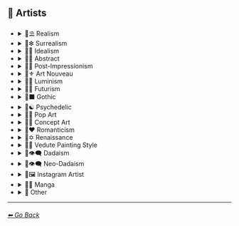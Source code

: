 ## 📔 Artists


- <details><summary>📔⛱ Realism</summary><p>
    <p>

	| Keyword        | Image      |
	| ------------- |:-------------:|
	|Painting by Ivan Shishkin| <img src="https://github.com/willwulfken/MidJourney-Styles-and-Keywords-Reference/blob/main/Images/MidJourney%20Styles%20(sphere)/sphere_paintingbyIvanShishkin.png?raw=true" width="256" /> |
	|Painting by Zdzislaw Beksinski| <img src="https://github.com/willwulfken/MidJourney-Styles-and-Keywords-Reference/blob/main/Images/MidJourney%20Styles%20(sphere)/sphere_paintingbyZdzislawBeksinski.png?raw=true" width="256" /> |
	|Painting by Claude Lorrain| <img src="https://github.com/willwulfken/MidJourney-Styles-and-Keywords-Reference/blob/main/Images/MidJourney%20Styles%20(sphere)/sphere_paintingbyClaudeLorrain.png?raw=true" width="256" /> |
	|Painting by Edward Hopper| <img src="https://github.com/willwulfken/MidJourney-Styles-and-Keywords-Reference/blob/main/Images/MidJourney%20Styles%20(sphere)/sphere_paintingbyEdwardHopper.png?raw=true" width="256" /> |
	|Painting by Vilhelm Hammershoi| <img src="https://github.com/willwulfken/MidJourney-Styles-and-Keywords-Reference/blob/main/Images/MidJourney%20Styles%20(sphere)/sphere_paintingbyVilhelmHammershoi.png?raw=true" width="256" /> |

    </p>
  </p></details>


- <details><summary>📔❇ Surrealism</summary><p>
    <p>

	| Keyword        | Image      |
	| ------------- |:-------------:|
	|Painting by Salvador Dali| <img src="https://github.com/willwulfken/MidJourney-Styles-and-Keywords-Reference/blob/main/Images/MidJourney%20Styles%20(sphere)/sphere_paintingbySalvadorDali.png?raw=true" width="256" /> | 
	|Painting by Pablo Picasso| <img src="https://github.com/willwulfken/MidJourney-Styles-and-Keywords-Reference/blob/main/Images/MidJourney%20Styles%20(sphere)/sphere_PaintingByPabloPicasso.png?raw=true" width="256" /> |
	|Painting by Max Ernst| <img src="https://github.com/willwulfken/MidJourney-Styles-and-Keywords-Reference/blob/main/Images/MidJourney%20Styles%20(sphere)/sphere_paintingbyMaxErnst.png?raw=true" width="256" /> |
	|Painting by Rene Magritte| <img src="https://github.com/willwulfken/MidJourney-Styles-and-Keywords-Reference/blob/main/Images/MidJourney%20Styles%20(sphere)/sphere_paintingbyReneMagritte.png?raw=true" width="256" /> |

    </p>
  </p></details>
  
- <details><summary>📔🔆 Idealism</summary><p>
    <p>

	| Keyword        | Image      |
	| ------------- |:-------------:|
	|<small><br/></small>Painting by Jean Delville<p><i><h6>Added By <a href=  "https://github.com/Earlh21">Earlh21</a></h6></i></p>| <img src="https://github.com/Earlh21/MidJourney-Styles-and-Keywords-Reference/blob/new-artists/Images/MidJourney%20Styles%20(sphere)/sphere_PaintingByJeanDelville.png?raw=true" width="256" /> |
	
    </p>
  </p></details>

- <details><summary>📔💮 Abstract</summary><p>
    <p>

	| Keyword        | Image      |
	| ------------- |:-------------:|
	|Painting by Wassily Kandinsky| <img src="https://github.com/willwulfken/MidJourney-Styles-and-Keywords-Reference/blob/main/Images/MidJourney%20Styles%20(sphere)/sphere_PaintingByWassilyKandinsky.png?raw=true" width="256" /> |
	|Painting by Marcia Santore| <img src="https://github.com/willwulfken/MidJourney-Styles-and-Keywords-Reference/blob/main/Images/MidJourney%20Styles%20(sphere)/sphere_PaintingbyMarciaSantore.png?raw=true" width="256" /> |

    </p>
  </p></details>


- <details><summary>📔➿ Post-Impressionism</summary><p>
    <p>

	| Keyword        | Image      |
	| ------------- |:-------------:|
	|Painting by Van Gogh| <img src="https://github.com/willwulfken/MidJourney-Styles-and-Keywords-Reference/blob/main/Images/MidJourney%20Styles%20(sphere)/sphere_paintingbyVanGogh.png?raw=true" width="256" /> | 

    </p>
  </p></details>


- <details><summary>📔⚜ Art Nouveau</summary><p>
    <p>

	| Keyword        | Image      |
	| ------------- |:-------------:|
	|Painting by Wes Anderson| <img src="https://github.com/willwulfken/MidJourney-Styles-and-Keywords-Reference/blob/main/Images/MidJourney%20Styles%20(sphere)/sphere_paintingbyWesAnderson.png?raw=true" width="256" /> |

    </p>
  </p></details>


- <details><summary>📔🌄 Luminism</summary><p>
    <p>

	| Keyword        | Image      |
	| ------------- |:-------------:|
	|Painting by Albert Bierstadt| <img src="https://github.com/willwulfken/MidJourney-Styles-and-Keywords-Reference/blob/main/Images/MidJourney%20Styles%20(sphere)/sphere_paintingbyAlbertBierstadt.png?raw=true" width="256" /> |
	|Painting by Thomas Kinkade| <img src="https://github.com/willwulfken/MidJourney-Styles-and-Keywords-Reference/blob/main/Images/MidJourney%20Styles%20(sphere)/sphere_paintingbyThomasKinkade.png?raw=true" width="256" /> |

    </p>
  </p></details>


- <details><summary>📔🔳 Futurism</summary><p>
    <p>

	| Keyword        | Image      |
	| ------------- |:-------------:|
	|Painting by David Alabo| <img src="https://github.com/willwulfken/MidJourney-Styles-and-Keywords-Reference/blob/main/Images/MidJourney%20Styles%20(sphere)/sphere_PaintingByDavidAlabo.png?raw=true" width="256" /> |

    </p>
  </p></details>


- <details><summary>📔⬛ Gothic</summary><p>
    <p>

	| Keyword        | Image      |
	| ------------- |:-------------:|
	|Painting by Gerald Brom| <img src="https://github.com/willwulfken/MidJourney-Styles-and-Keywords-Reference/blob/main/Images/MidJourney%20Styles%20(sphere)/sphere_paintingbyGeraldBrom.png?raw=true" width="256" /> |
	|Painting by Grant Wood| <img src="https://github.com/willwulfken/MidJourney-Styles-and-Keywords-Reference/blob/main/Images/MidJourney%20Styles%20(sphere)/sphere_paintingbyGrantWood.png?raw=true" width="256" /> |

    </p>
  </p></details>


- <details><summary>📔☯ Psychedelic</summary><p>
    <p>

	| Keyword        | Image      |
	| ------------- |:-------------:|
	|Painting by Alex Grey| <img src="https://github.com/willwulfken/MidJourney-Styles-and-Keywords-Reference/blob/main/Images/MidJourney%20Styles%20(sphere)/sphere_paintingbyAlexGrey.png?raw=true" width="256" /> |
	|Painting by Dan Mumford| <img src="https://github.com/willwulfken/MidJourney-Styles-and-Keywords-Reference/blob/main/Images/MidJourney%20Styles%20(sphere)/sphere_paintingbyDanmumford.png?raw=true" width="256" /> |

    </p>
  </p></details>


- <details><summary>📔🔴 Pop Art</summary><p>
    <p>

	| Keyword        | Image      |
	| ------------- |:-------------:|
	|Painting by David Hockney| <img src="https://github.com/willwulfken/MidJourney-Styles-and-Keywords-Reference/blob/main/Images/MidJourney%20Styles%20(sphere)/sphere_paintingbyDavidHockney.png?raw=true" width="256" /> |

    </p>
  </p></details>


- <details><summary>📔🧿 Concept Art</summary><p>
    <p>

	| Keyword        | Image      |
	| ------------- |:-------------:|
	|Painting by Marc Simonetti| <img src="https://github.com/willwulfken/MidJourney-Styles-and-Keywords-Reference/blob/main/Images/MidJourney%20Styles%20(sphere)/sphere_paintingbyMarcSimonetti.png?raw=true" width="256" /> |

    </p>
  </p></details>


- <details><summary>📔❤ Romanticism</summary><p>
    <p>

	| Keyword        | Image      |
	| ------------- |:-------------:|
	|Painting by John Constable| <img src="https://github.com/willwulfken/MidJourney-Styles-and-Keywords-Reference/blob/main/Images/MidJourney%20Styles%20(sphere)/sphere_paintingbyJohnConstable.png?raw=true" width="256" /> |

    </p>
  </p></details>


- <details><summary>📔✡️ Renaissance</summary><p>
    <p>

	| Keyword        | Image      |
	| ------------- |:-------------:|
	|Painting by Hieronymus Bosch| <img src="https://github.com/willwulfken/MidJourney-Styles-and-Keywords-Reference/blob/main/Images/MidJourney%20Styles%20(sphere)/sphere_paintingbyHieronymusBosch.png?raw=true" width="256" /> |

    </p>
  </p></details>


- <details><summary>📔🌇 Vedute Painting Style</summary><p>
    <p>

	| Keyword        | Image      |
	| ------------- |:-------------:|
	|Painting by Canaletto| <img src="https://github.com/willwulfken/MidJourney-Styles-and-Keywords-Reference/blob/main/Images/MidJourney%20Styles%20(sphere)/sphere_paintingbyCanaletto.png?raw=true" width="256" /> |

    </p>
  </p></details>


- <details><summary>📔👁‍🗨 Dadaism</summary><p>
    <p>

	| Keyword        | Image      |
	| ------------- |:-------------:|
	|Painting by Robert Rauschenberg| <img src="https://github.com/willwulfken/MidJourney-Styles-and-Keywords-Reference/blob/main/Images/MidJourney%20Styles%20(sphere)/sphere_PaintingbyRobertRauschenberg.png?raw=true" width="256" /> |
	|Art by Man Ray| <img src="https://github.com/willwulfken/MidJourney-Styles-and-Keywords-Reference/blob/main/Images/MidJourney%20Styles%20(sphere)/sphere_ArtbyManRay.png?raw=true" width="256" /> |
	|Painting by Morton Livingston Schamberg| <img src="https://github.com/willwulfken/MidJourney-Styles-and-Keywords-Reference/blob/main/Images/MidJourney%20Styles%20(sphere)/sphere_PaintingbyMortonLivingstonSchamberg.png?raw=true" width="256" /> |
	|Art by Marcel Duchamp| <img src="https://github.com/willwulfken/MidJourney-Styles-and-Keywords-Reference/blob/main/Images/MidJourney%20Styles%20(sphere)/sphere_ArtbyMarcelDuchamp.png?raw=true" width="256" /> |
	|Art by Suzanne Duchamp| <img src="https://github.com/willwulfken/MidJourney-Styles-and-Keywords-Reference/blob/main/Images/MidJourney%20Styles%20(sphere)/sphere_ArtbySuzanneDuchamp.png?raw=true" width="256" /> |
	|Painting by Francis Picabia| <img src="https://github.com/willwulfken/MidJourney-Styles-and-Keywords-Reference/blob/main/Images/MidJourney%20Styles%20(sphere)/sphere_PaintingbyFrancisPicabia.png?raw=true" width="256" /> |
	|Art by Georges Ribemont-Dessaignes| <img src="https://github.com/willwulfken/MidJourney-Styles-and-Keywords-Reference/blob/main/Images/MidJourney%20Styles%20(sphere)/sphere_ArtbyGeorgesRibemont-Dessaignes.png?raw=true" width="256" /> |
	|Painting by Juliette Roche| <img src="https://github.com/willwulfken/MidJourney-Styles-and-Keywords-Reference/blob/main/Images/MidJourney%20Styles%20(sphere)/sphere_PaintingbyJulietteRoche.png?raw=true" width="256" /> |
	|Art by Max Ernst| <img src="https://github.com/willwulfken/MidJourney-Styles-and-Keywords-Reference/blob/main/Images/MidJourney%20Styles%20(sphere)/sphere_ArtbyMaxErnst.png?raw=true" width="256" /> |
	|Art by Wilhelm Fick| <img src="https://github.com/willwulfken/MidJourney-Styles-and-Keywords-Reference/blob/main/Images/MidJourney%20Styles%20(sphere)/sphere_ArtbyWilhelmFick.png?raw=true" width="256" /> |
	|Art by George Grosz| <img src="https://github.com/willwulfken/MidJourney-Styles-and-Keywords-Reference/blob/main/Images/MidJourney%20Styles%20(sphere)/sphere_ArtbyGeorgeGrosz.png?raw=true" width="256" /> |
	|Art by Hannah Hoch| <img src="https://github.com/willwulfken/MidJourney-Styles-and-Keywords-Reference/blob/main/Images/MidJourney%20Styles%20(sphere)/sphere_ArtbyHannahHoch.png?raw=true" width="256" /> |
	|Art by Kurt Schwitters| <img src="https://github.com/willwulfken/MidJourney-Styles-and-Keywords-Reference/blob/main/Images/MidJourney%20Styles%20(sphere)/sphere_ArtbyKurtSchwitters.png?raw=true" width="256" /> |
	|Painting by Julius Evola| <img src="https://github.com/willwulfken/MidJourney-Styles-and-Keywords-Reference/blob/main/Images/MidJourney%20Styles%20(sphere)/sphere_PaintingbyJuliusEvola.png?raw=true" width="256" /> |
	|Painting by Serge Charchoune| <img src="https://github.com/willwulfken/MidJourney-Styles-and-Keywords-Reference/blob/main/Images/MidJourney%20Styles%20(sphere)/sphere_PaintingbySergeCharchoune.png?raw=true" width="256" /> |
	|Art by Ilia Zdanevich| <img src="https://github.com/willwulfken/MidJourney-Styles-and-Keywords-Reference/blob/main/Images/MidJourney%20Styles%20(sphere)/sphere_ArtbyIliaZdanevich.png?raw=true" width="256" /> |
	|Painting by Jean Crotti| <img src="https://github.com/willwulfken/MidJourney-Styles-and-Keywords-Reference/blob/main/Images/MidJourney%20Styles%20(sphere)/sphere_PaintingbyJeanCrotti.png?raw=true" width="256" /> |
	|Art by Sophie Taeuber-Arp| <img src="https://github.com/willwulfken/MidJourney-Styles-and-Keywords-Reference/blob/main/Images/MidJourney%20Styles%20(sphere)/sphere_ArtbySophieTaeuber-Arp.png?raw=true" width="256" /> |

    </p>
  </p></details>


- <details><summary>📔👁‍🗨 Neo-Dadaism</summary><p>
    <p>

	| Keyword        | Image      |
	| ------------- |:-------------:|
	|Art by Genpei Akasegawa| <img src="https://github.com/willwulfken/MidJourney-Styles-and-Keywords-Reference/blob/main/Images/MidJourney%20Styles%20(sphere)/sphere_Art by Genpei Akasegawa.png?raw=true" width="256" /> |
	|Painting by Josip Demirovic Devj| <img src="https://github.com/willwulfken/MidJourney-Styles-and-Keywords-Reference/blob/main/Images/MidJourney%20Styles%20(sphere)/sphere_PaintingbyJosipDemirovicDevj.png?raw=true" width="256" /> |
	|Painting by Jim Dine| <img src="https://github.com/willwulfken/MidJourney-Styles-and-Keywords-Reference/blob/main/Images/MidJourney%20Styles%20(sphere)/sphere_PaintingbyJimDine.png?raw=true" width="256" /> |
	|Art by Arthur Kopcke| <img src="https://github.com/willwulfken/MidJourney-Styles-and-Keywords-Reference/blob/main/Images/MidJourney%20Styles%20(sphere)/sphere_ArtbyArthurKopcke.png?raw=true" width="256" /> |
	|Art by George Maciunas| <img src="https://github.com/willwulfken/MidJourney-Styles-and-Keywords-Reference/blob/main/Images/MidJourney%20Styles%20(sphere)/sphere_ArtbyGeorgeMaciunas.png?raw=true" width="256" /> |
	|Art by Valery Oisteanu| <img src="https://github.com/willwulfken/MidJourney-Styles-and-Keywords-Reference/blob/main/Images/MidJourney%20Styles%20(sphere)/sphere_ArtbyValeryOisteanu.png?raw=true" width="256" /> |
	|Painting by Ushio Shinohara| <img src="https://github.com/willwulfken/MidJourney-Styles-and-Keywords-Reference/blob/main/Images/MidJourney%20Styles%20(sphere)/sphere_PaintingbyUshioShinohara.png?raw=true" width="256" /> |
	|Art by Jean Tinguely| <img src="https://github.com/willwulfken/MidJourney-Styles-and-Keywords-Reference/blob/main/Images/MidJourney%20Styles%20(sphere)/sphere_ArtbyJeanTinguely.png?raw=true" width="256" /> |
	|Art by Masunobu Yoshimura| <img src="https://github.com/willwulfken/MidJourney-Styles-and-Keywords-Reference/blob/main/Images/MidJourney%20Styles%20(sphere)/sphere_ArtbyMasunobuYoshimura.png?raw=true" width="256" /> |

    </p>
  </p></details>

- <details><summary>📔🖼 Instagram Artist</summary><p>
    <p>

	| Keyword        | Image      |
	| ------------- |:-------------:|
	|Uon.visuals| <img src="https://github.com/willwulfken/MidJourney-Styles-and-Keywords-Reference/blob/main/Images/MidJourney%20Styles%20(sphere)/sphere_Uon.visuals.png?raw=true" width="256" /> |
	|Art by Uon.visuals| <img src="https://github.com/willwulfken/MidJourney-Styles-and-Keywords-Reference/blob/main/Images/MidJourney%20Styles%20(sphere)/sphere_ArtbyUon.visuals.png?raw=true" width="256" /> |
	|Artofethan| <img src="https://github.com/willwulfken/MidJourney-Styles-and-Keywords-Reference/blob/main/Images/MidJourney%20Styles%20(sphere)/sphere_Artofethan.png?raw=true" width="256" /> |
	|Art by artofethan| <img src="https://github.com/willwulfken/MidJourney-Styles-and-Keywords-Reference/blob/main/Images/MidJourney%20Styles%20(sphere)/sphere_Artbyartofethan.png?raw=true" width="256" /> |
	|<small><br/></small>Painting by Peter Mohrbacher<p><i><h6>Added By <a href=  "https://github.com/Earlh21">Earlh21</a></h6></i></p>| <img src="https://github.com/Earlh21/MidJourney-Styles-and-Keywords-Reference/blob/new-artists/Images/MidJourney%20Styles%20(sphere)/sphere_PaintingByPeterMohrbacher.png?raw=true" width="256" /> |

    </p>
  </p></details>

- <details><summary>📔🈯 Manga</summary><p>
    <p>
	
	| Keyword	| Image	|
	| ------------ |:--------------:|
	|<small><br/></small>Painting by Junji Ito<p><i><h6>Added By <a href=  "https://github.com/Earlh21">Earlh21</a></h6></i></p>| <img src="https://github.com/Earlh21/MidJourney-Styles-and-Keywords-Reference/blob/new-artists/Images/MidJourney%20Styles%20(sphere)/sphere_ArtByJunjiIto.png?raw=true" width="256" /> |
	
    </p>
  </p></details>

- <details><summary>📔 Other</summary><p>
    <p>

	| Keyword        | Image      |
	| ------------- |:-------------:|
	|Painting by Bob Ross| <img src="https://github.com/willwulfken/MidJourney-Styles-and-Keywords-Reference/blob/main/Images/MidJourney%20Styles%20(sphere)/sphere_PaintingbyBobRoss.png?raw=true" width="256" /> |
	|Painting by John Howe| <img src="https://github.com/willwulfken/MidJourney-Styles-and-Keywords-Reference/blob/main/Images/MidJourney%20Styles%20(sphere)/sphere_paintingbyJohnHowe.png?raw=true" width="256" /> |
	|Painting by Hugh Ferriss| <img src="https://github.com/willwulfken/MidJourney-Styles-and-Keywords-Reference/blob/main/Images/MidJourney%20Styles%20(sphere)/sphere_paintingbyHughFerriss.png?raw=true" width="256" /> |
	|Painting by Boris Smirnoff| <img src="https://github.com/willwulfken/MidJourney-Styles-and-Keywords-Reference/blob/main/Images/MidJourney%20Styles%20(sphere)/sphere_PaintingbyBorisSmirnoff.png?raw=true" width="256" /> |
	|Art By M.C. Escher| <img src="https://github.com/willwulfken/MidJourney-Styles-and-Keywords-Reference/blob/main/Images/MidJourney%20Styles%20(sphere)/sphere_Art_By_M.C._Escher.png?raw=true" width="256" /> |
	|Painted by Squidward Tentacles| <img src="https://github.com/willwulfken/MidJourney-Styles-and-Keywords-Reference/blob/main/Images/MidJourney%20Styles%20(sphere)/sphere_Painted_by_Squidward_Tentacles.png?raw=true" width="256" /> |

    </p>
  </p></details>

---
###### [⬅ Go Back](https://github.com/willwulfken/MidJourney-Styles-and-Keywords-Reference/blob/main/README.md)